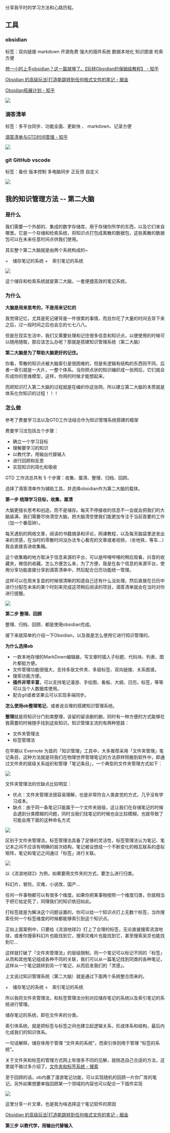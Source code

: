 
分享我平时的学习方法和心路历程。

## 工具

### obsidian

标签：双向链接  markdown 开源免费 强大的插件系统 数据本地化 知识图谱 检索方便

[想一小时上手obsidian？这一篇就够了。【玩转Obsidian的保姆级教程】 - 知乎](https://zhuanlan.zhihu.com/p/428519519)

[Obsidian 的高级玩法|打造能跳转到任何格式文件的笔记 - 掘金](https://juejin.cn/post/7145351315705577485#heading-52)

[Obsidian拓展计划 - 知乎](https://www.zhihu.com/column/c_1559828696105644032)



![](附件图片/知识分享草稿-4.png)

### 滴答清单

标签：多平台同步、功能全面、更新快 、 markdown、记录方便

[滴答清单与GTD时间管理 - 知乎](https://www.zhihu.com/column/timehack)


![](附件图片/学习方法--知识管理.png)

### git GitHub vscode 

标签：备份 版本控制 多电脑同步 正反馈 自定义

![](附件图片/知识分享草稿-2.png)

## 我的知识管理方法 -- 第二大脑

### 是什么

我们需要一个外部的、集成的数字存储库，用于存储你所学的东西，以及它们来自哪里。它是一个存储和检索系统，将知识点打包成离散的数据包，这些离散的数据包可以在未来任意时间点供我们使用。

其实整个第二大脑就是由两个系统构成的~

+　储存笔记的系统
+　索引笔记的系统

![](附件图片/Pasted%20image%2020230530112238.png)

这个储存和检索系统就是第二大脑，一套便捷高效的笔记系统。

### 为什么

**大脑是用来思考的，不是用来记忆的**

我觉得记忆，尤其是死记硬背是一件很累的事情，而且你花了大量的时间去背下来之后，过一段时间之后也会忘的七七八八。

但是在现实生活中，我们又需要处理和记住很多信息和知识点，以便使用的时候可以随用随取，那应该怎么办呢？那就是搭建知识管理系统（第二大脑）

**第二大脑是为了帮助大脑更好的记住。**

你看，零散的知识点被大脑索引是很困难的，但是有逻辑有结构的东西则不同，后者一索引就是一大片，一整个体系。当你把点状的知识编织成一张网后，它们就会形成你的思维模型，这样，你用的时候才能想起来。

而把知识打入第二大脑的过程就是在编织你这张网，所以建立第二大脑的本质就是体系化你知识的过程！！！

### 怎么做 

参考了费曼学习法以及GTD工作法结合作为知识管理系统搭建的框架

费曼学习法包括五个步骤：

+ 确立一个学习目标
+ 理解要学习的知识
+ 以教代学，用输出代替输入
+ 进行回顾和反思
+ 实现知识的简化和吸收

GTD 工作流总共有 5 个步骤：收集、厘清、整理、归档、回顾。

选择了滴答清单作为辅助工具，并选择obsidian作为第二大脑的载体。

**第一步 梳理学习目标，收集，厘清**

大脑更擅长思考和创造，而不是储存。每天不停接收的信息不一会就会把我们的大脑装满，我们需要尽快清空大脑，把大脑清空使我们能更加专注于当前首要的工作（加一个番茄钟）。

每天遇到的网络文章，阅读的书籍摘录和评论，网课教程，以及每天脑袋里迸发出来的灵感，在当时的零散时间没办法专心看完的文章或者视频，（坐地铁，等车...）我会直接丢进收集箱。

这个收集箱的地方取决于信息来源的平台，可以是哔哩哔哩的稍后观看，抖音的收藏夹，微信的收藏。怎么方便怎么来，为了方便，我是在各个信息的来源平台，使用分享功能直接分享到滴答清单中，然后配合日历功能统一管理。

这样可以在周末复盘的时候很清晰的知道自己还有什么没处理，然后直接在日历中进行分配在未来的某个时刻来完成这项稍后阅读的项目，滴答清单就会在当时对你进行提醒。

![](附件图片/学习方法--知识管理系统-1.png)

**第二步 整理、回顾**

整理、归档、回顾、都是使用obsidian完成。

接下来就简单的介绍一下Obsidian，以及我是怎么使用它进行知识管理的。

**为什么选择ob**

+ 一款本地存储的MarkDown编辑器，写文章时插入子标题、代码块、列表、图片都挺方便。
+ 文件管理功能很强大，支持多层文件夹、多层标签、双向链接、关系图谱。
+ 搜索功能方便。
+ **插件非常丰富**，可以支持笔记漫游、手绘图、看板、大纲、日历，标签，等等可以当个人数据库使用。
+ 配合git或者坚果云可以实现多端同步。

**怎么使用ob整理笔记**，或者说合理的搭建知识管理系统。

**整理**就是将知识分门别类整理，该留的留该删的删，同时有一种方便的方式能够在我需要的时候随手找到这些知识。知识管理主流的有两种思路：

+ 文件夹管理法
+ 标签管理法

在早期以 Evernote 为首的「知识管理」工具中，大多推荐采用「文件夹管理」笔记条目，这种方法就是将我们在物理世界管理笔记的方法原样照搬到软件中，即通过文件夹的层级关系组织和管理「笔记条目」，一个典型的文件夹管理方式如下： 

![](附件图片/学习方法--知识管理系统-6.png)

文件夹管理法的优缺点比较明显：

+ 优点：文件夹管理法很容易理解，也是非常符合人类直觉的方式，几乎没有学习成本。
+ 缺点：由于同一条笔记只能属于一个文件夹层级，这让我们在存储笔记的时候会遇到分类模糊的问题，同时当我们找笔记的时候也会比较模糊，也就导致了可能会用下面的这种命名方式

![](附件图片/学习方法--知识管理系统-7.png)

区别于文件夹管理法，标签管理法具备了足够的灵活性，标签管理法认为笔记、笔记本之间不应该有明确的层次结构，笔记被设想成一个不断变化的相互联系的虚拟矩阵，笔记和笔记之间通过「标签」进行关联。

![](附件图片/Pasted%20image%2020230531111822.jpg)

以《流浪地球2》为例，如果要用文件夹的方式，要怎么进行归类。

科幻片，冒险，灾难，小说改，国产...

任何一件事物都可以有很多个维度。如果你把某事物按照一个维度归类，你就相当于把它给定死了，同理我们的知识依旧如此。

打标签就是为解决这个问题设置的，你可以给一个知识点打上无数个标签，当你搜索任何一个标签维度的时候都能够索引到这个知识点。

正如上面案例中，只要给《流浪地球2》打上了合理的标签，无论直接搜索流浪地球，或者你搜索科幻片也能找到它，搜索灾难片也能找到它，甚至搜索吴京也能找到它...

这样就打破了「文件夹管理法」的层级限制，同一个笔记可以标记不同的「标签」从而和其他笔记组成各种不同的关联，我们可以从一篇笔记找到同类的各种笔记，这样从一个笔记跳转到另一个笔记，从而启发我们的「灵感」。

上文说过知识管理系统（第二大脑）就是通过下面两个系统整合而来的。

+　储存笔记的系统
+　索引笔记的系统

所以我将文件夹管理法，和标签管理法分别对应储存笔记的系统以及索引笔记的系统进行管理。

储存笔记的系统，即在文件夹的分类。
 
索引体系统，就是把标签与标签之间也建立起逻辑关系，形成体系和结构，最后内化成我们的知识体系。

一句话解释，储存体用于管理 “文件夹的系统”，而索引体则用于管理 “标签的系统”。

关于文件夹和标签的管理方式网上有很多不同的见解，就挑选自己合适的方法，这里就不做过多介绍了。[文件夹和标签系统 - 搜索](https://cn.bing.com/search?q=%E6%96%87%E4%BB%B6%E5%A4%B9%E5%92%8C%E6%A0%87%E7%AD%BE%E7%B3%BB%E7%BB%9F)

至于回顾的话，ob内置了漫游笔记功能，可以实现随机的回顾一片你厂库的笔记。另外如果想要单独回顾某一个领域的内容也可以配合一下插件实现

![](附件图片/学习方法--知识管理系统-9.png)


这里分享一片文章，也是我为啥选择这个笔记软件的原因

[Obsidian 的高级玩法|打造能跳转到任何格式文件的笔记 - 掘金](https://juejin.cn/post/7145351315705577485#heading-52)



**第三步 以教代学，用输出代替输入**


